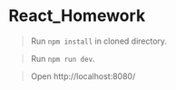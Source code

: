 # React_Homework

> Run ``npm install`` in cloned directory.

> Run ``npm run dev``.

> Open http://localhost:8080/
